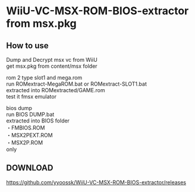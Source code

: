 # WiiU-VC-MSX-ROM-BIOS-extractor from msx.pkg
## How to use
Dump and Decrypt msx vc from WiiU<br />
get msx.pkg from content/msx folder<br />

rom 2 type slot1 and mega.rom<br />
run ROMextract-MegaROM.bat or ROMextract-SLOT1.bat<br />
extracted into ROMextracted/GAME.rom<br />
test it fmsx emulator<br />

bios dump<br />
run BIOS DUMP.bat<br />
extracted into BIOS folder<br />
・FMBIOS.ROM<br />
・MSX2PEXT.ROM<br />
・MSX2P.ROM<br />
only<br />

## DOWNLOAD
https://github.com/yyoossk/WiiU-VC-MSX-ROM-BIOS-extractor/releases<br />
